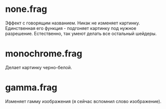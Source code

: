 # none.frag
Эффект с говорящим названием. Никак не изменяет картинку.
Единственная его функция - подгоняет картинку под нужное разрешение.
Естественно, так умеют делать все остальный шейдеры.

# monochrome.frag
Делает картинку черно-белой.

# gamma.frag
Изменяет гамму изображения (я сейчас вспомнил слово изображение).

